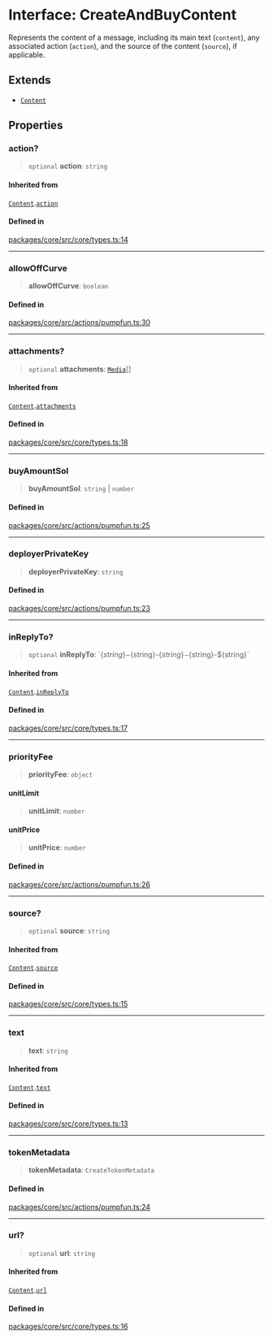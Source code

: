 # Interface: CreateAndBuyContent

Represents the content of a message, including its main text (`content`), any associated action (`action`), and the source of the content (`source`), if applicable.

## Extends

- [`Content`](Content.md)

## Properties

### action?

> `optional` **action**: `string`

#### Inherited from

[`Content`](Content.md).[`action`](Content.md#action)

#### Defined in

[packages/core/src/core/types.ts:14](https://github.com/ai16z/eliza/blob/d30d0a6e4929f1f9ad2fee78a425cc005922c069/packages/core/src/core/types.ts#L14)

***

### allowOffCurve

> **allowOffCurve**: `boolean`

#### Defined in

[packages/core/src/actions/pumpfun.ts:30](https://github.com/ai16z/eliza/blob/d30d0a6e4929f1f9ad2fee78a425cc005922c069/packages/core/src/actions/pumpfun.ts#L30)

***

### attachments?

> `optional` **attachments**: [`Media`](../type-aliases/Media.md)[]

#### Inherited from

[`Content`](Content.md).[`attachments`](Content.md#attachments)

#### Defined in

[packages/core/src/core/types.ts:18](https://github.com/ai16z/eliza/blob/d30d0a6e4929f1f9ad2fee78a425cc005922c069/packages/core/src/core/types.ts#L18)

***

### buyAmountSol

> **buyAmountSol**: `string` \| `number`

#### Defined in

[packages/core/src/actions/pumpfun.ts:25](https://github.com/ai16z/eliza/blob/d30d0a6e4929f1f9ad2fee78a425cc005922c069/packages/core/src/actions/pumpfun.ts#L25)

***

### deployerPrivateKey

> **deployerPrivateKey**: `string`

#### Defined in

[packages/core/src/actions/pumpfun.ts:23](https://github.com/ai16z/eliza/blob/d30d0a6e4929f1f9ad2fee78a425cc005922c069/packages/core/src/actions/pumpfun.ts#L23)

***

### inReplyTo?

> `optional` **inReplyTo**: \`$\{string\}-$\{string\}-$\{string\}-$\{string\}-$\{string\}\`

#### Inherited from

[`Content`](Content.md).[`inReplyTo`](Content.md#inreplyto)

#### Defined in

[packages/core/src/core/types.ts:17](https://github.com/ai16z/eliza/blob/d30d0a6e4929f1f9ad2fee78a425cc005922c069/packages/core/src/core/types.ts#L17)

***

### priorityFee

> **priorityFee**: `object`

#### unitLimit

> **unitLimit**: `number`

#### unitPrice

> **unitPrice**: `number`

#### Defined in

[packages/core/src/actions/pumpfun.ts:26](https://github.com/ai16z/eliza/blob/d30d0a6e4929f1f9ad2fee78a425cc005922c069/packages/core/src/actions/pumpfun.ts#L26)

***

### source?

> `optional` **source**: `string`

#### Inherited from

[`Content`](Content.md).[`source`](Content.md#source)

#### Defined in

[packages/core/src/core/types.ts:15](https://github.com/ai16z/eliza/blob/d30d0a6e4929f1f9ad2fee78a425cc005922c069/packages/core/src/core/types.ts#L15)

***

### text

> **text**: `string`

#### Inherited from

[`Content`](Content.md).[`text`](Content.md#text)

#### Defined in

[packages/core/src/core/types.ts:13](https://github.com/ai16z/eliza/blob/d30d0a6e4929f1f9ad2fee78a425cc005922c069/packages/core/src/core/types.ts#L13)

***

### tokenMetadata

> **tokenMetadata**: `CreateTokenMetadata`

#### Defined in

[packages/core/src/actions/pumpfun.ts:24](https://github.com/ai16z/eliza/blob/d30d0a6e4929f1f9ad2fee78a425cc005922c069/packages/core/src/actions/pumpfun.ts#L24)

***

### url?

> `optional` **url**: `string`

#### Inherited from

[`Content`](Content.md).[`url`](Content.md#url)

#### Defined in

[packages/core/src/core/types.ts:16](https://github.com/ai16z/eliza/blob/d30d0a6e4929f1f9ad2fee78a425cc005922c069/packages/core/src/core/types.ts#L16)
